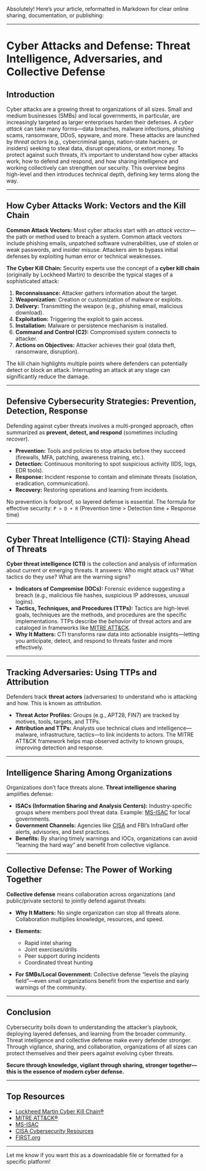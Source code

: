 Absolutely! Here’s your article, reformatted in Markdown for clear online sharing, documentation, or publishing:

---

# Cyber Attacks and Defense: Threat Intelligence, Adversaries, and Collective Defense

## Introduction

Cyber attacks are a growing threat to organizations of all sizes. Small and medium businesses (SMBs) and local governments, in particular, are increasingly targeted as larger enterprises harden their defenses. A *cyber attack* can take many forms—data breaches, malware infections, phishing scams, ransomware, DDoS, spyware, and more. These attacks are launched by *threat actors* (e.g., cybercriminal gangs, nation-state hackers, or insiders) seeking to steal data, disrupt operations, or extort money. To protect against such threats, it’s important to understand how cyber attacks work, how to defend and respond, and how sharing intelligence and working collectively can strengthen our security. This overview begins high-level and then introduces technical depth, defining key terms along the way.

---

## How Cyber Attacks Work: Vectors and the Kill Chain

**Common Attack Vectors:**
Most cyber attacks start with an *attack vector*—the path or method used to breach a system. Common attack vectors include phishing emails, unpatched software vulnerabilities, use of stolen or weak passwords, and insider misuse. Attackers aim to bypass initial defenses by exploiting human error or technical weaknesses.

**The Cyber Kill Chain:**
Security experts use the concept of a **cyber kill chain** (originally by Lockheed Martin) to describe the typical stages of a sophisticated attack:

1. **Reconnaissance:** Attacker gathers information about the target.
2. **Weaponization:** Creation or customization of malware or exploits.
3. **Delivery:** Transmitting the weapon (e.g., phishing email, malicious download).
4. **Exploitation:** Triggering the exploit to gain access.
5. **Installation:** Malware or persistence mechanism is installed.
6. **Command and Control (C2):** Compromised system connects to attacker.
7. **Actions on Objectives:** Attacker achieves their goal (data theft, ransomware, disruption).

The kill chain highlights multiple points where defenders can potentially detect or block an attack. Interrupting an attack at any stage can significantly reduce the damage.

---

## Defensive Cybersecurity Strategies: Prevention, Detection, Response

Defending against cyber threats involves a multi-pronged approach, often summarized as **prevent, detect, and respond** (sometimes including *recover*).

* **Prevention:** Tools and policies to stop attacks before they succeed (firewalls, MFA, patching, awareness training, etc.).
* **Detection:** Continuous monitoring to spot suspicious activity (IDS, logs, EDR tools).
* **Response:** Incident response to contain and eliminate threats (isolation, eradication, communication).
* **Recovery:** Restoring operations and learning from incidents.

No prevention is foolproof, so layered defense is essential. The formula for effective security:
`P > D + R`
(Prevention time > Detection time + Response time)

---

## Cyber Threat Intelligence (CTI): Staying Ahead of Threats

**Cyber threat intelligence (CTI)** is the collection and analysis of information about current or emerging threats. It answers: Who might attack us? What tactics do they use? What are the warning signs?

* **Indicators of Compromise (IOCs):**
  Forensic evidence suggesting a breach (e.g., malicious file hashes, suspicious IP addresses, unusual logins).
* **Tactics, Techniques, and Procedures (TTPs):**
  Tactics are high-level goals, techniques are the methods, and procedures are the specific implementations. TTPs describe the *behavior* of threat actors and are cataloged in frameworks like [MITRE ATT\&CK](https://attack.mitre.org/).
* **Why It Matters:**
  CTI transforms raw data into actionable insights—letting you anticipate, detect, and respond to threats faster and more effectively.

---

## Tracking Adversaries: Using TTPs and Attribution

Defenders track **threat actors** (adversaries) to understand who is attacking and how. This is known as *attribution*.

* **Threat Actor Profiles:**
  Groups (e.g., APT28, FIN7) are tracked by motives, tools, targets, and TTPs.
* **Attribution and TTPs:**
  Analysts use technical clues and intelligence—malware, infrastructure, tactics—to link incidents to actors. The MITRE ATT\&CK framework helps map observed activity to known groups, improving detection and response.

---

## Intelligence Sharing Among Organizations

Organizations don’t face threats alone. **Threat intelligence sharing** amplifies defense:

* **ISACs (Information Sharing and Analysis Centers):**
  Industry-specific groups where members pool threat data. Example: [MS-ISAC](https://www.cisecurity.org/ms-isac) for local governments.
* **Government Channels:**
  Agencies like [CISA](https://www.cisa.gov/topics/cybersecurity) and FBI’s InfraGard offer alerts, advisories, and best practices.
* **Benefits:**
  By sharing timely warnings and IOCs, organizations can avoid “learning the hard way” and benefit from collective vigilance.

---

## Collective Defense: The Power of Working Together

**Collective defense** means collaboration across organizations (and public/private sectors) to jointly defend against threats:

* **Why It Matters:**
  No single organization can stop all threats alone. Collaboration multiplies knowledge, resources, and speed.
* **Elements:**

  * Rapid intel sharing
  * Joint exercises/drills
  * Peer support during incidents
  * Coordinated threat hunting
* **For SMBs/Local Government:**
  Collective defense “levels the playing field”—even small organizations benefit from the expertise and early warnings of the community.

---

## Conclusion

Cybersecurity boils down to understanding the attacker’s playbook, deploying layered defenses, and learning from the broader community. Threat intelligence and collective defense make every defender stronger. Through vigilance, sharing, and collaboration, organizations of all sizes can protect themselves and their peers against evolving cyber threats.

**Secure through knowledge, vigilant through sharing, stronger together—this is the essence of modern cyber defense.**

---

## Top Resources

* [Lockheed Martin Cyber Kill Chain®](https://www.lockheedmartin.com/en-us/capabilities/cyber/cyber-kill-chain.html)
* [MITRE ATT\&CK®](https://attack.mitre.org/)
* [MS-ISAC](https://www.cisecurity.org/ms-isac)
* [CISA Cybersecurity Resources](https://www.cisa.gov/topics/cybersecurity)
* [FIRST.org](https://www.first.org/)

---

Let me know if you want this as a downloadable file or formatted for a specific platform!
